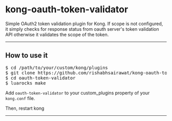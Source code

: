 # kong-oauth-token-validator
Simple OAuth2 token validation plugin for Kong. If scope is not configured, it simply checks for response status from oauth server's token validation API otherwise it validates the scope of the token.

---

## How to use it
<pre>
$ cd /path/to/your/custom/kong/plugins
$ git clone https://github.com/rishabhsairawat/kong-oauth-token-validator oauth-token-validator
$ cd oauth-token-validator
$ luarocks make
</pre>


Add `oauth-token-validator` to your custom_plugins property of your `kong.conf` file.

Then, restart kong

---
